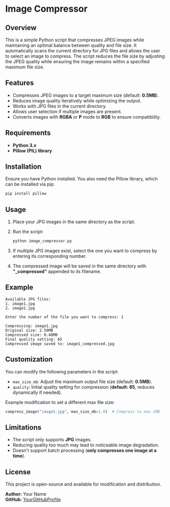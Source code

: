 
# Image Compressor

## Overview

This is a simple Python script that compresses JPEG images while maintaining an optimal balance between quality and file size. It automatically scans the current directory for JPG files and allows the user to select an image to compress. The script reduces the file size by adjusting the JPEG quality while ensuring the image remains within a specified maximum file size.

## Features

- Compresses JPEG images to a target maximum size (default: **0.5MB**).
- Reduces image quality iteratively while optimizing the output.
- Works with JPG files in the current directory.
- Allows user selection if multiple images are present.
- Converts images with **RGBA** or **P** mode to **RGB** to ensure compatibility.

## Requirements

- **Python 3.x**
- **Pillow (PIL) library**

## Installation

Ensure you have Python installed. You also need the Pillow library, which can be installed via pip:

```bash
pip install pillow
```

## Usage

1. Place your JPG images in the same directory as the script.
2. Run the script:

   ```bash
   python image_compressor.py
   ```

3. If multiple JPG images exist, select the one you want to compress by entering its corresponding number.
4. The compressed image will be saved in the same directory with **"_compressed"** appended to its filename.

## Example

```
Available JPG files:
1. image1.jpg
2. image2.jpg

Enter the number of the file you want to compress: 1

Compressing: image1.jpg
Original size: 2.50MB
Compressed size: 0.48MB
Final quality setting: 65
Compressed image saved to: image1_compressed.jpg
```

## Customization

You can modify the following parameters in the script:

- `max_size_mb`: Adjust the maximum output file size (default: **0.5MB**).
- `quality`: Initial quality setting for compression (**default: 85**, reduces dynamically if needed).

Example modification to set a different max file size:

```python
compress_image("image1.jpg", max_size_mb=1.0)  # Compress to max 1MB
```

## Limitations

- The script only supports **JPG** images.
- Reducing quality too much may lead to noticeable image degradation.
- Doesn't support batch processing (**only compresses one image at a time**).

## License

This project is open-source and available for modification and distribution.

**Author:** Your Name  
**GitHub:** [YourGitHubProfile](https://github.com/YourGitHubProfile)
